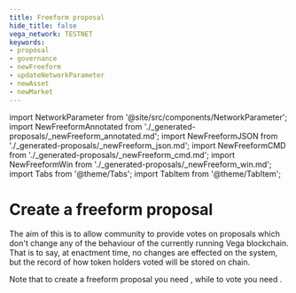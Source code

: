 ```yaml
---
title: Freeform proposal
hide_title: false
vega_network: TESTNET
keywords:
- proposal
- governance
- newFreeform
- updateNetworkParameter
- newAsset
- newMarket
---
```

import NetworkParameter from '@site/src/components/NetworkParameter';
import NewFreeformAnnotated from './_generated-proposals/_newFreeform_annotated.md';
import NewFreeformJSON from './_generated-proposals/_newFreeform_json.md';
import NewFreeformCMD from './_generated-proposals/_newFreeform_cmd.md';
import NewFreeformWin from './_generated-proposals/_newFreeform_win.md';
import Tabs from '@theme/Tabs';
import TabItem from '@theme/TabItem';

# Create a freeform proposal
The aim of this is to allow community to provide votes on proposals which don't change any of the behaviour of the currently running Vega blockchain. That is to say, at enactment time, no changes are effected on the system, but the record of how token holders voted will be stored on chain. 

Note that to create a freeform proposal you need <NetworkParameter frontMatter={frontMatter} param="governance.proposal.freeform.minProposerBalance" formatter='governanceToken' hideName={true} suffix="tokens" />
, while to vote you need <NetworkParameter frontMatter={frontMatter} param="governance.proposal.freeform.minVoterBalance" suffix="tokens" formatter='governanceToken' hideName={true}/>.


<Tabs groupId="newFreeform">
  <TabItem value="annotated" label="Annotated example">
    <NewFreeformAnnotated />
  </TabItem>
  <TabItem value="json" label="JSON example">
    <NewFreeformJSON />
  </TabItem>
  <TabItem value="cmd" label="Linux / OSX command line">
    <NewFreeformCMD />
  </TabItem>
  <TabItem value="win" label="Windows command line">
    <NewFreeformWin />
  </TabItem>
</Tabs>
